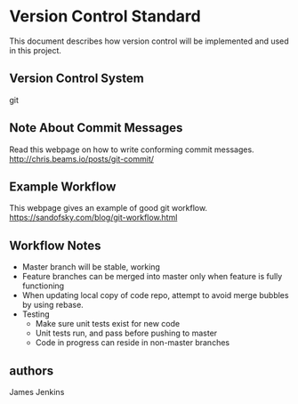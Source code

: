 # Version Control Standard
This document describes how version control will be implemented and used in this project.

## Version Control System
git

## Note About Commit Messages
Read this webpage on how to write conforming commit messages.
http://chris.beams.io/posts/git-commit/

## Example Workflow
This webpage gives an example of good git workflow.
https://sandofsky.com/blog/git-workflow.html

## Workflow Notes
- Master branch will be stable, working
- Feature branches can be merged into master only when feature is fully
  functioning
- When updating local copy of code repo, attempt to avoid merge bubbles by using
  rebase.
- Testing
    - Make sure unit tests exist for new code
    - Unit tests run, and pass before pushing to master
    - Code in progress can reside in non-master branches

## authors
James Jenkins

